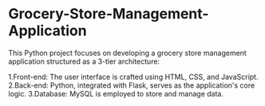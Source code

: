 # Grocery-Store-Management-Application

This Python project focuses on developing a grocery store management application structured as a 3-tier architecture:

1.Front-end: The user interface is crafted using HTML, CSS, and JavaScript.
2.Back-end: Python, integrated with Flask, serves as the application's core logic.
3.Database: MySQL is employed to store and manage data.
